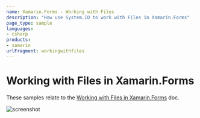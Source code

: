 ```yaml
---
name: Xamarin.Forms - Working with Files
description: "How use System.IO to work with Files in Xamarin.Forms"
page_type: sample
languages:
- csharp
products:
- xamarin
urlFragment: workingwithfiles
---
```

# Working with Files in Xamarin.Forms

These samples relate to the [Working with Files in Xamarin.Forms](https://docs.microsoft.com/xamarin/xamarin-forms/data-cloud/data/files) doc.

![screenshot](https://raw.githubusercontent.com/xamarin/xamarin-forms-samples/master/WorkingWithFiles/Screenshots/SaveAndLoad-sml.png "Save and load a file")
